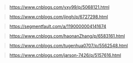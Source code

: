 > https://www.cnblogs.com/yxy99/p/5068121.html

> https://www.cnblogs.com/jingh/p/6727298.html

> https://segmentfault.com/a/1190000004141674

> https://www.cnblogs.com/haonanZhang/p/6583161.html

> https://www.cnblogs.com/tugenhua0707/p/5562548.html

> https://www.cnblogs.com/jarson-7426/p/5157616.html